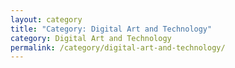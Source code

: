 ```yaml
---
layout: category
title: "Category: Digital Art and Technology"
category: Digital Art and Technology
permalink: /category/digital-art-and-technology/
---
```


